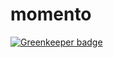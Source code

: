# momento

[![Greenkeeper badge](https://badges.greenkeeper.io/sethbergman/momento.svg)](https://greenkeeper.io/)
